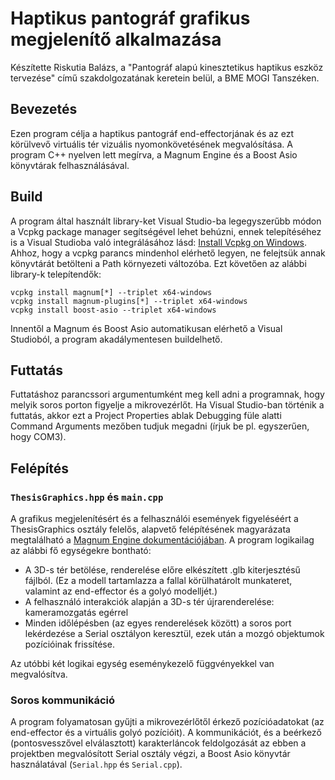 # Haptikus pantográf grafikus megjelenítő alkalmazása
Készítette Riskutia Balázs, a "Pantográf alapú kinesztetikus haptikus eszköz tervezése" című szakdolgozatának keretein belül, a BME MOGI Tanszéken.

## Bevezetés

Ezen program célja a haptikus pantográf end-effectorjának és az ezt körülvevő virtuális tér vizuális nyomonkövetésének megvalósítása. A program C++ nyelven lett megírva, a Magnum Engine és a Boost Asio könyvtárak felhasználásával. 

## Build

A program által használt library-ket Visual Studio-ba legegyszerűbb módon a Vcpkg package manager segítségével lehet behúzni, ennek telepítéséhez is a Visual Studioba való integrálásához lásd: [Install Vcpkg on Windows](https://docs.microsoft.com/en-us/cpp/build/install-vcpkg?view=msvc-160&tabs=windows). Ahhoz, hogy a vcpkg parancs mindenhol elérhető legyen, ne felejtsük annak könyvtárát betölteni a Path környezeti változóba. Ezt követően az alábbi library-k telepítendők:

```
vcpkg install magnum[*] --triplet x64-windows
vcpkg install magnum-plugins[*] --triplet x64-windows
vcpkg install boost-asio --triplet x64-windows
```

Innentől a Magnum és Boost Asio automatikusan elérhető a Visual Studioból, a program akadálymentesen buildelhető.

## Futtatás

Futtatáshoz parancssori argumentumként meg kell adni a programnak, hogy melyik soros porton figyelje a mikrovezérlőt. Ha Visual Studio-ban történik a futtatás, akkor ezt a Project Properties ablak Debugging füle alatti Command Arguments mezőben tudjuk megadni (írjuk be pl. egyszerűen, hogy COM3).

## Felépítés

### `ThesisGraphics.hpp` és `main.cpp`

A grafikus megjelenítésért és a felhasználói események figyeléséért a ThesisGraphics osztály felelős, alapvető felépítésének magyarázata megtalálható a [Magnum Engine dokumentációjában](https://doc.magnum.graphics/magnum/getting-started.html). A program logikailag az alábbi fő egységekre bontható:

- A 3D-s tér betölése, renderelése előre elkészített .glb kiterjesztésű fájlból. (Ez a modell tartamlazza a fallal körülhatárolt munkateret, valamint az end-effector és a golyó modelljét.)
- A felhasználó interakciók alapján a 3D-s tér újrarenderelése: kameramozgatás egérrel
- Minden időlépésben (az egyes renderelések között) a soros port lekérdezése a Serial osztályon keresztül, ezek után a mozgó objektumok pozícióinak frissítése.

Az utóbbi két logikai egység eseménykezelő függvényekkel van megvalósítva.


### Soros kommunikáció

A program folyamatosan gyűjti a mikrovezérlőtől érkező pozícióadatokat (az end-effector és a virtuális golyó pozícióit). A kommunikációt, és a beérkező (pontosvesszővel elválasztott) karakterláncok feldolgozását az ebben a projektben megvalósított Serial osztály végzi, a Boost Asio könyvtár használatával (`Serial.hpp` és `Serial.cpp`).